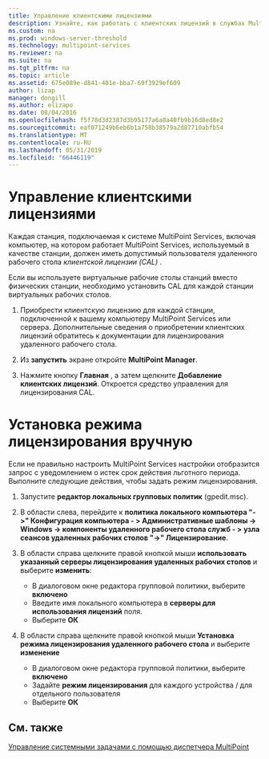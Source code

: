 ```yaml
---
title: Управление клиентскими лицензиями
description: Узнайте, как работать с клиентских лицензий в службах MultiPoint
ms.custom: na
ms.prod: windows-server-threshold
ms.technology: multipoint-services
ms.reviewer: na
ms.suite: na
ms.tgt_pltfrm: na
ms.topic: article
ms.assetid: 675e089e-d841-401e-bba7-69f3929ef609
author: lizap
manager: dongill
ms.author: elizapo
ms.date: 08/04/2016
ms.openlocfilehash: f5f78d3d2387d3b95177a6a8a40fb9b16d8ed8e2
ms.sourcegitcommit: eaf071249b6eb6b1a758b38579a2d87710abfb54
ms.translationtype: MT
ms.contentlocale: ru-RU
ms.lasthandoff: 05/31/2019
ms.locfileid: "66446119"
---
```

# <a name="manage-client-access-licenses"></a>Управление клиентскими лицензиями
Каждая станция, подключаемая к системе MultiPoint Services, включая компьютер, на котором работает MultiPoint Services, используемый в качестве станции, должен иметь допустимый пользователя удаленного рабочего стола *клиентской лицензии (CAL)* .

Если вы используете виртуальные рабочие столы станций вместо физических станции, необходимо установить CAL для каждой станции виртуальных рабочих столов.  
  
1.  Приобрести клиентскую лицензию для каждой станции, подключенной к вашему компьютеру MultiPoint Services или сервера. Дополнительные сведения о приобретении клиентских лицензий обратитесь к документации для лицензирования удаленного рабочего стола. <!--@Liza: add link to RDS licensing here-->

2.  Из **запустить** экране откройте **MultiPoint Manager**.  
  
3.  Нажмите кнопку **Главная** , а затем щелкните **Добавление клиентских лицензий**.  Откроется средство управления для лицензирования CAL.

# <a name="set-the-licensing-mode-manually"></a>Установка режима лицензирования вручную
Если не правильно настроить MultiPoint Services настройки отобразится запрос с уведомлением о истек срок действия льготного периода. Выполните следующие действия, чтобы задать режим лицензирования.

1. Запустите **редактор локальных групповых политик** (gpedit.msc).

2. В области слева, перейдите к **политика локального компьютера "->" Конфигурация компьютера - > Административные шаблоны -> Windows -> компоненты удаленного рабочего стола служб - > узла сеансов удаленных рабочих столов "->" Лицензирование**.

3. В области справа щелкните правой кнопкой мыши **использовать указанный серверы лицензирования удаленных рабочих столов** и выберите **изменить**:
   - В диалоговом окне редактора групповой политики, выберите **включено**
   - Введите имя локального компьютера в **серверы для использования лицензий** поля.
   - Выберите **ОК**
  
4. В области справа щелкните правой кнопкой мыши **Установка режима лицензирования удаленного рабочего стола** и выберите **изменение**
   - В диалоговом окне редактора групповой политики, выберите **включено**
   - Задайте **режим лицензирования** для каждого устройства / для отдельного пользователя
   - Выберите **ОК** 

  
## <a name="see-also"></a>См. также  
[Управление системными задачами с помощью диспетчера MultiPoint](Manage-System-Tasks-Using-MultiPoint-Manager.md)
